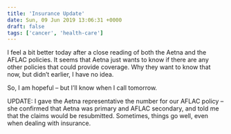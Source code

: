 ```yaml
---
title: 'Insurance Update'
date: Sun, 09 Jun 2019 13:06:31 +0000
draft: false
tags: ['cancer', 'health-care']
---
```


I feel a bit better today after a close reading of both the Aetna and the AFLAC policies. It seems that Aetna just wants to know if there are any other policies that could provide coverage. Why they want to know that now, but didn’t earlier, I have no idea.

So, I am hopeful – but I’ll know when I call tomorrow.

UPDATE: I gave the Aetna representative the number for our AFLAC policy – she confirmed that Aetna was primary and AFLAC secondary, and told me that the claims would be resubmitted. Sometimes, things go well, even when dealing with insurance.

